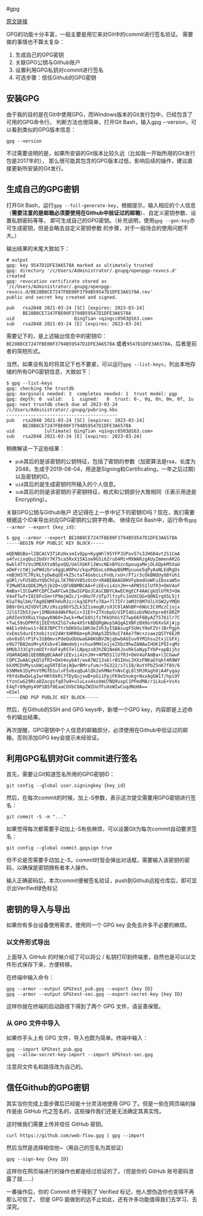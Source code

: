 #gpg

[原文链接](https://blog.ichr.me/post/use-gpg-verification-in-github/)

GPG的功能十分丰富，一般主要是用它来对Git中的commit进行签名验证。
需要做的事情也不算太复杂：

1. 生成自己的GPG密钥
2. 关联GPG公钥与Github账户
3. 设置利用GPG私钥对commit进行签名
4. 可选步骤：信任Github的GPG密钥

## 安装GPG
由于我的目的是在Git中使用GPG，而Windows版本的Git发行包中，已经包含了可用的GPG命令行。
判断方法也很简单，打开Git Bash，输入gpg --version，可以看到类似的GPG版本信息：

```shell script
gpg --version
```

不过需要说明的是，如果所安装的Git版本比较久远（比如我一开始所用的Git发行包是2017年的），
那么很可能其包含的GPG版本过低，影响后续的操作，建议直接更新所安装的Git发行。

## 生成自己的GPG密钥
打开Git Bash，运行`gpg --full-generate-key`，根据提示，输入相应的个人信息
（**需要注意的是邮箱必须要使用在Github中验证过的邮箱**）、自定义密钥参数、设置私钥密码等等，
即可生成自己的GPG密钥。（补充说明，使用`gpg --gen-key`亦可生成密钥，但是会略去自定义密钥参数
的步骤，对于一般场合的使用问题不大。）

输出结果的末尾大致如下：
```shell script
# output
gpg: key 9547D1DFE3A6578A marked as ultimately trusted
gpg: directory '/c/Users/Administrator/.gnupg/openpgp-revocs.d' created
gpg: revocation certificate stored as '/c/Users/Administrator/.gnupg/openpgp-revocs.d/BE28B8CE7247FBE00F3794B59547D1DFE3A6578A.rev'
public and secret key created and signed.

pub   rsa2048 2021-03-24 [SC] [expires: 2023-03-24]
      BE28B8CE7247FBE00F3794B59547D1DFE3A6578A
uid                      QingTian <qingcc0503@163.com>
sub   rsa2048 2021-03-24 [E] [expires: 2023-03-24]
```
需要记下的，是上述输出信息中的密钥ID：`BE28B8CE7247FBE00F3794B59547D1DFE3A6578A` 
或者`9547D1DFE3A6578A`，后者是前者的简短形式。

当然，如果没有及时将其记下也不要紧，可以运行`gpg --list-keys`，列出本地存储的所有GPG密钥信息，大致如下：
```shell script
$ gpg --list-keys
gpg: checking the trustdb
gpg: marginals needed: 3  completes needed: 1  trust model: pgp
gpg: depth: 0  valid:   1  signed:   0  trust: 0-, 0q, 0n, 0m, 0f, 1u
gpg: next trustdb check due at 2023-03-24
/c/Users/Administrator/.gnupg/pubring.kbx
-----------------------------------------
pub   rsa2048 2021-03-24 [SC] [expires: 2023-03-24]
      BE28B8CE7247FBE00F3794B59547D1DFE3A6578A
uid           [ultimate] QingTian <qingcc0503@163.com>
sub   rsa2048 2021-03-24 [E] [expires: 2023-03-24]
```
稍微解读一下这些结果：

- `pub`其后的是该密钥的公钥特征，包括了密钥的参数（加密算法是rsa，长度为2048，生成于2019-08-04，用途是Signing和Certificating，一年之后过期）以及密钥的ID。
- `uid`其后的是生成密钥时所输入的个人信息。
- `sub`其后的则是该密钥的子密钥特征，格式和公钥部分大致相同（E表示用途是Encrypting）。

关联GPG公钥与Github账户
还记得在上一步中记下的密钥ID吗？现在，我们需要根据这个ID来导出对应GPG密钥的公钥字符串。
继续在Git Bash中，运行命令`gpg --armor --export {key_id}`:

```shell script
$ gpg --armor --export BE28B8CE7247FBE00F3794B59547D1DFE3A6578A
-----BEGIN PGP PUBLIC KEY BLOCK-----

mQENBGBa+lIBCACV3TiKzHxsmIvOpp+KygWhl95YFPJUPov57s3JH604vt2S1CmA
a4fvcixqQuz2bdVr7K75ca5RxX15A1ow9G5i6ZruO4Mi+MXWARzgAUyZmmenAR2G
6wbl4TYzVu3MEXXtoN5pxQQ/UmlhbKFi2WscNEnBYUzc6pougaMejOL6QpkM5XaU
aDmFrctWjjwPWdzbrv4ggLWOPm/ckquPQGxLs00wpBGMMyuuoe5qPyAaNLEdRgOs
+mB3H37C7MikLtyDw6qUE+kZ5ctaT4GobcLcFnOLrxU+/FTir3cOkBNQUyO8Yuh1
gGRl/vFUS8DuYQbChCpLlK7R6VV85zOcOrnRABEBAAG0HVFpbmdUaWFuIDxxaW5n
Y2MwNTAzQDE2My5jb20+iQFUBBMBCAA+FiEEvii4znJH++APN5S1lUfR3+OmV4oF
AmBa+lICGwMFCQPCZwAFCwkIBwIGFQoJCAsCBBYCAwECHgECF4AACgkQlUfR3+Om
V4oFTwf+I8I0Fo5m+tP9mjWZc/1+dHo7F/UTp7lfzyFcJoUXCQG+Q0NIrqX5L5jt
KSaT9qlbH/TAg0ENMFhHxRJz/ckq3EPVfv78a+7l7IFrJmM3Y8M7UlLh5W2yYMQh
DB9rOnLH2VDVt2R/zRszp9bYSZLk3Z1smogR/s9JC0lANhBP+6NUcICXMzzCjojx
J2lGfZb53jw+jIMBUk84WkFReCc+31EY+Z7XsbpO/UIPI4OixbVNUxhpre0t8RZP
pRdIeVXXRuLYngwyKN6O+ZwLk+MwCk8Sjfz7KkUhUiYZ7wp66F6ByAZ7S761lr7C
+TwL59sDPMf8jIEEY6XZlG7vAe4X5rkBDQRgWvpSAQgA2XNFzBX0orU6XvGXjAjp
WAE1x9dsws1r4E87BPCTtrbDKbSu1Wh3eIVh3yISBAsugF5UHcY8eFZVrJBrPgph
VxEms54urEtXobitsV24WrXHRR6m+pRJHApSZDS9uI74Ae7fWc+zvaezQSTY6E2R
ubn8sDlrP1Fv31B0mvsPdeQuObUwaGA6KUBV2NjqbwbAUIuv0YM1hsu2txjCGFXj
e9G77B02msM+yXXsbv4lAWmdebj+chux9MH1e1jeZXbz9hwZANAwIHUK1POI+qMz
bMUbJ33CgYcmUIYrdoF4yRSTelLNpqzs83hZB1Ne6KJosRkSaNypTYbP+apBijhz
VQARAQABiQE8BBgBCAAmFiEEvii4znJH++APN5S1lUfR3+OmV4oFAmBa+lICGwwF
CQPCZwAACgkQlUfR3+OmV4oybAf/eeA7W213x6lrBSIHxL3XXzFNKaGYqkt4R9WY
bkXMCDVMyssbWjag5RT8lmjAQwrBMrufum/+5G322/s7iIQ/8utYPbZ5nK7f8V/6
b5NMek1DyPnVtMGTD1ulvF5vbxqQuAlQk2ehMNefnNvCgL8l5MJRagh8jA4Fygay
Y6YdxBwQeLgIwrHKt6kRi7fDyQujswB+pGi1FpjFK9e5nukg+NxxAgGW17/hpi9Y
tYznCwG29RcaDZacgsfq87w9+uluLxx4soXmU7NQ9uxpC1PFmdMA/r1LkuE+VsXs
E4qTr89gHy49P1B5f8EaaCOVbC0ApZW2UoTFuXeWIwCuqdNoHA==
=ESel
-----END PGP PUBLIC KEY BLOCK-----
```
然后，在Github的SSH and GPG keys中，新增一个GPG key，内容即是上述命令的输出结果。

再次提醒，GPG密钥中个人信息的邮箱部分，必须使用在Github中验证过的邮箱，否则添加GPG key会提示未经验证。

## 利用GPG私钥对Git commit进行签名
首先，需要让Git知道签名所用的GPG密钥ID：
```shell script
git config --global user.signingkey {key_id}
```
然后，在每次commit的时候，加上-S参数，表示这次提交需要用GPG密钥进行签名：
```shell script
git commit -S -m "..."
```
如果觉得每次都需要手动加上-S有些麻烦，可以设置Git为每次commit自动要求签名：
```shell script
git config --global commit.gpgsign true
```
但不论是否需要手动加上-S，commit时皆会弹出对话框，需要输入该密钥的密码，以确保是密钥拥有者本人操作。

输入正确密码后，本次commit便被签名验证，push到Github远程仓库后，即可显示出Verified绿色标记

## 密钥的导入与导出
如果你有多台设备使用需求，使用同一个 GPG key 会免去许多不必要的麻烦。

### 以文件形式导出
上面导入 GitHub 的时候介绍了可以将公 / 私钥打印到终端里，自然也是可以以文件形式保存下来，方便转移。

在终端中输入命令：
```shell script
gpg --armor --output GPGtest_pub.gpg --export {key ID}
gpg --armor --output GPGtest-sec.gpg --export-secret-key {key ID}
```
这样你就在终端的启动路径下得到了两个 GPG 文件，请妥善保管。

### 从 GPG 文件中导入
如果你手头上有 GPG 文件，导入也颇为简单。终端中输入：
```shell script
gpg --import GPGtest_pub.gpg
gpg --allow-secret-key-import --import GPGtest-sec.gpg
```
注意将文件名和路径改为自己的。

## 信任Github的GPG密钥
其实当你完成上面步骤后已经能十分灵活地使用 GPG 了。但是一些在网页端的操作是由 GitHub 代之签名的，这些操作我们还是无法确定其真实性。

这时候我们需要上传并信任 GitHub 密钥。
```shell script
curl https://github.com/web-flow.gpg | gpg --import
```
然后当然是选择相信他~（用自己的签名为其验证）
```shell script
gpg --sign-key {key ID}
```
这样你在网页端进行的操作也都是经过验证的了。（但是你的 GitHub 账号密码泄露了就……）


一番操作后，你的 Commit 终于得到了 Verified 标记，他人想伪造你也变得不再那么可信了。
但是 GPG 能做到的远不止如此，还有许多功能值得我们去学习、去深究。
